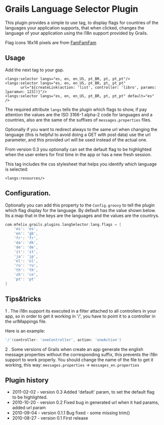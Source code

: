 # Grails Language Selector Plugin

This plugin provides a simple to use tag, to display flags for countries of the languages your application supports, that when clicked, changes the language of your application using the i18n support provided by Grails.

Flag icons 16x16 pixels are from [FamFamFam](http://www.famfamfam.com/lab/icons/flags/)

## Usage
Add the next tag to your gsp.

```
<langs:selector langs="es, en, en_US, pt_BR, pt, pt_pt"/>
<langs:selector langs="es, en, en_US, pt_BR, pt, pt_pt"
       url="${createLink(action: 'list', controller: 'libro', params: [paramun: 123])}"/>
<langs:selector langs="es, en, en_US, pt_BR, pt, pt_pt" default="es" />
```

The required attribute `langs` tells the plugin which flags to show, if pay attention the values are the ISO 3166-1 alpha-2 code for languages and a countries, also are the same of the suffixes of `messages.properties` files.

Optionally if you want to redirect always to the same url when changing the language (this is helpful to avoid doing a GET with post data) use the url parameter, and this provided url will be used instead of the actual one.

From version 0.3 you optionally can set the default flag to be highlighted when the user enters for first time in the app or has a new fresh session.

This tag includes the css stylesheet that helps you identify which language is selected:
```
<langs:resources/>
```

## Configuration.
Optionally you can add this property to the `Config.groovy` to tell the plugin which flag display for the language. By default has the value shown below. Its a map that in the keys are the languages and the values are the countrys.
```groovy
com.mfelix.grails.plugins.langSelector.lang.flags = [
	'es': 'es',
	'en': 'gb',
	'fr': 'fr',
	'da': 'dk',
	'de': 'de',
	'it': 'it',
	'ja': 'jp',
	'nl': 'nl',
	'ru': 'ru',
	'th': 'th',
	'zh': 'cn',
	'pt': 'pt'
]
```

## Tips&tricks
1 . The i18n support its executed in a filter attached to all controllers in your app, so in order to get it working in '/', you have to point it to a controller in the urlMappings file.

Here is an example:
```groovy
'/'(controller: 'oneController', action: 'oneAction')
```

2 . Some versions of Grails when create an app generate the english message properties without the corresponding suffix, this prevents the i18n support to work properly.
You should change the name of the file to get it working, this way: `messages.properties` -> `messages_en.properties`

## Plugin history
* 2011-02-02 - version 0.3 Added 'default' param, to set the default flag to be highlighted.
* 2010-10-20 - version 0.2 Fixed bug in generated url when it had params, added url param
* 2010-09-04 - version 0.1.1 Bug fixed - some missing trim()
* 2010-08-27 - version 0.1 First release
